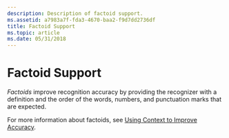 ```yaml
---
description: Description of factoid support.
ms.assetid: a7983a7f-fda3-4670-baa2-f9d7dd2736df
title: Factoid Support
ms.topic: article
ms.date: 05/31/2018
---
```


# Factoid Support

*Factoids* improve recognition accuracy by providing the recognizer with a definition and the order of the words, numbers, and punctuation marks that are expected.

For more information about factoids, see [Using Context to Improve Accuracy](using-context-to-improve-accuracy.md).

 

 



